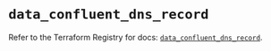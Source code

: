 # `data_confluent_dns_record`

Refer to the Terraform Registry for docs: [`data_confluent_dns_record`](https://registry.terraform.io/providers/confluentinc/confluent/2.9.0/docs/data-sources/dns_record).

